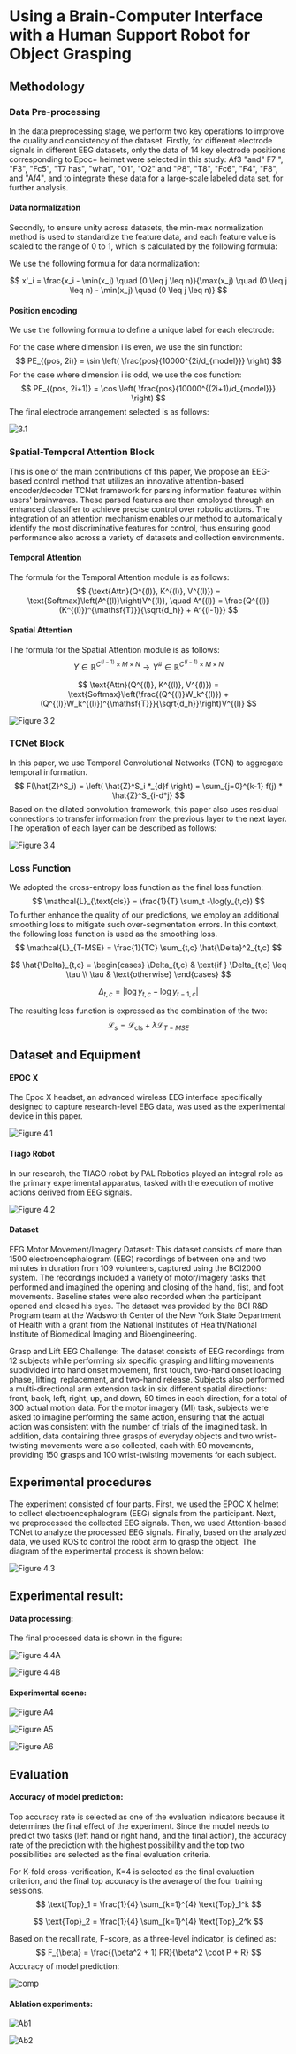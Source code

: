 # Using a Brain-Computer Interface with a Human Support Robot for Object Grasping



## Methodology

### Data Pre-processing

In the data preprocessing stage, we perform two key operations to improve the quality and consistency of the dataset. Firstly, for different electrode signals in different EEG datasets, only the data of 14 key electrode positions corresponding to Epoc+ helmet were selected in this study: Af3 "and" F7 ", "F3", "Fc5", "T7 has", "what", "O1", "O2" and "P8", "T8", "Fc6", "F4", "F8", and "Af4", and to integrate these data for a large-scale labeled data set, for further analysis.

#### Data normalization

Secondly, to ensure unity across datasets, the min-max normalization method is used to standardize the feature data, and each feature value is scaled to the range of 0 to 1, which is calculated by the following formula:

We use the following formula for data normalization:

$$
x'_i = \frac{x_i - \min(x_j) \quad (0 \leq j \leq n)}{\max(x_j) \quad (0 \leq j \leq n) - \min(x_j) \quad (0 \leq j \leq n)}
$$

#### Position encoding

We use the following formula to define a unique label for each electrode:

For the case where dimension i is even, we use the sin function:
$$
PE_{(pos, 2i)} = \sin \left( \frac{pos}{10000^{2i/d_{model}}} \right)
$$
For the case where dimension i is odd, we use the cos function:
$$
PE_{(pos, 2i+1)} = \cos \left( \frac{pos}{10000^{(2i+1)/d_{model}}} \right)
$$
The final electrode arrangement selected is as follows:

![3.1](./image/3.1.png)



### Spatial-Temporal Attention Block

This is one of the main contributions of this paper, We propose an EEG-based control method that utilizes an innovative attention-based encoder/decoder TCNet framework for  parsing information features within users' brainwaves. These parsed features are then employed through an enhanced  classifier to achieve precise control over robotic actions. The integration of an attention mechanism enables our method  to automatically identify the most discriminative features for control,  thus ensuring good performance also across a variety of datasets and collection environments.

#### Temporal Attention

The formula for the Temporal Attention module is as follows:
$$
{\text{Attn}(Q^{(l)}, K^{(l)}, V^{(l)}) = \text{Softmax}\left(A^{(l)}\right)V^{(l)}, \quad A^{(l)} = \frac{Q^{(l)}(K^{(l)})^{\mathsf{T}}}{\sqrt{d_h}} + A^{(l-1)}}
$$

#### Spatial Attention

The formula for the Spatial Attention module is as follows:
$$
Y \in \mathbb{R}^{C^{(l-1)} \times M \times N} \rightarrow Y^{\#} \in \mathbb{R}^{C^{(l-1)} \times M \times N}
$$

$$
\text{Attn}(Q^{(l)}, K^{(l)}, V^{(l)}) = \text{Softmax}\left(\frac{(Q^{(l)}W_k^{(l)}) + (Q^{(l)}W_k^{(l)})^{\mathsf{T}}}{\sqrt{d_h}}\right)V^{(l)}
$$

![Figure 3.2](./image/Figure1.png)



### TCNet Block

In this paper, we use Temporal Convolutional Networks (TCN) to aggregate temporal information.
$$
F(\hat{Z}^S_i) = \left( \hat{Z}^S_i *_{d}f \right) = \sum_{j=0}^{k-1} f(j) * \hat{Z}^S_{i-d*j}
$$
Based on the dilated convolution framework, this paper also uses residual connections to transfer information from the previous layer to the next layer. The operation of each layer can be described as follows:

![Figure 3.4](./image/Figure2.png)



### Loss Function

We adopted the cross-entropy loss function as the final loss function:
$$
\mathcal{L}_{\text{cls}} = \frac{1}{T} \sum_t -\log(y_{t,c})
$$
 To further enhance the quality of our predictions, we employ an additional smoothing loss to mitigate such over-segmentation
errors. In this context, the following loss function is used as the smoothing loss.
$$
\mathcal{L}_{T-MSE} = \frac{1}{TC} \sum_{t,c} \hat{\Delta}^2_{t,c}
$$

$$
\hat{\Delta}_{t,c} = 
\begin{cases} 
\Delta_{t,c} & \text{if } \Delta_{t,c} \leq \tau \\
\tau & \text{otherwise}
\end{cases}
$$

$$
\Delta_{t,c} = \left| \log y_{t,c} - \log y_{t-1,c} \right|
$$

The resulting loss function is expressed as the combination of the two:
$$
\mathcal{L}_s = \mathcal{L}_{\text{cls}} + \lambda \mathcal{L}_{T-MSE}
$$


## Dataset and Equipment

#### EPOC X

The Epoc X headset, an advanced wireless EEG interface specifically designed to capture research-level EEG data, was used as the experimental device in this paper.

![Figure 4.1](./image/Figure3.png)

#### Tiago Robot

In our research, the TIAGO robot by PAL Robotics played an integral role as the primary experimental apparatus, tasked with the execution of motive actions derived from EEG signals.

![Figure 4.2](./image/Figure4.jpg)



#### Dataset

EEG Motor Movement/Imagery Dataset: This dataset consists of more than 1500 electroencephalogram (EEG) recordings of between one and two minutes in duration from 109 volunteers, captured using the BCI2000 system. The recordings included a variety of motor/imagery tasks that performed and imagined the opening and closing of the hand, fist, and foot movements. Baseline states were also recorded when the participant opened and closed his eyes. The dataset was provided by the BCI R&D Program team at the Wadsworth Center of the New York State Department of Health with a grant from the National Institutes of Health/National Institute of Biomedical Imaging and Bioengineering.

Grasp and Lift EEG Challenge: The dataset consists of EEG recordings from 12 subjects while performing six specific grasping and lifting movements subdivided into hand onset movement, first touch, two-hand onset loading phase, lifting, replacement, and two-hand release. Subjects also performed a multi-directional arm extension task in six different spatial directions: front, back, left, right, up, and down, 50 times in each direction, for a total of 300 actual motion data. For the motor imagery (MI) task, subjects were asked to imagine performing the same action, ensuring that the actual action was consistent with the number of trials of the imagined task. In addition, data containing three grasps of everyday objects and two wrist-twisting movements were also collected, each with 50 movements, providing 150 grasps and 100 wrist-twisting movements for each subject.



## Experimental procedures

The experiment consisted of four parts. First, we used the EPOC X helmet to collect electroencephalogram (EEG) signals from the participant. Next, we preprocessed the collected EEG signals. Then, we used Attention-based TCNet to analyze the processed EEG signals. Finally, based on the analyzed data, we used ROS to control the robot arm to grasp the object. The diagram of the experimental process is shown below:

![Figure 4.3](./image/Figure10.png)

## Experimental result:

#### Data processing:

The final processed data is shown in the figure:

![Figure 4.4A](./image/Figure5.png)

![Figure 4.4B](./image/Figure6.png)

#### Experimental scene:

![Figure A4](./image/Figure7.png)

![Figure A5](./image/Figure8.png)

![Figure A6](./image/Figure9.png)



## Evaluation

#### Accuracy of model prediction:

Top accuracy rate is selected as one of the evaluation indicators because it determines the final effect of the experiment. Since the model needs to predict two tasks (left hand or right hand, and the final action), the accuracy rate of the prediction with the highest possibility and the top two possibilities are selected as the final evaluation criteria.

 For K-fold cross-verification, K=4 is selected as the final evaluation criterion, and the final top accuracy is the average of the four training sessions.
$$
\text{Top}_1 = \frac{1}{4} \sum_{k=1}^{4} \text{Top}_1^k
$$

$$
\text{Top}_2 = \frac{1}{4} \sum_{k=1}^{4} \text{Top}_2^k
$$

Based on the recall rate, F-score, as a three-level indicator, is defined as:
$$
F_{\beta} = \frac{(\beta^2 + 1) PR}{\beta^2 \cdot P + R}
$$
Accuracy of model prediction:

![comp](./image/comp.png)

#### Ablation experiments:

![Ab1](./image/Ab1.png)



![Ab2](./image/Ab2.png)
